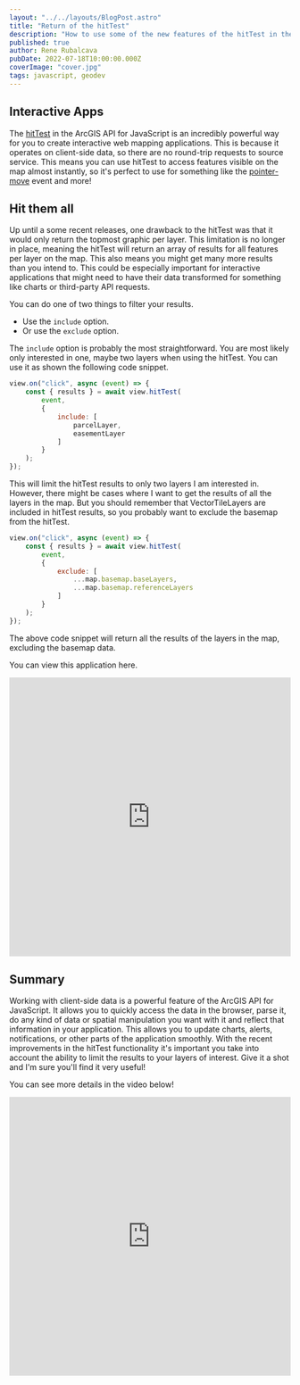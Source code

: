 ```yaml
---
layout: "../../layouts/BlogPost.astro"
title: "Return of the hitTest"
description: "How to use some of the new features of the hitTest in the ArcGIS API for JavaScript"
published: true
author: Rene Rubalcava
pubDate: 2022-07-18T10:00:00.000Z
coverImage: "cover.jpg"
tags: javascript, geodev
---
```


## Interactive Apps

The [hitTest](https://developers.arcgis.com/javascript/latest/api-reference/esri-views-MapView.html#hitTest) in the ArcGIS API for JavaScript is an incredibly powerful way for you to create interactive web mapping applications. This is because it operates on client-side data, so there are no round-trip requests to source service. This means you can use hitTest to access features visible on the map almost instantly, so it's perfect to use for something like the [pointer-move](https://developers.arcgis.com/javascript/latest/api-reference/esri-views-MapView.html#event-pointer-move) event and more!

## Hit them all

Up until a some recent releases, one drawback to the hitTest was that it would only return the topmost graphic per layer. This limitation is no longer in place, meaning the hitTest will return an array of results for all features per layer on the map. This also means you might get many more results than you intend to. This could be especially important for interactive applications that might need to have their data transformed for something like charts or third-party API requests.

You can do one of two things to filter your results.

* Use the `include` option.
* Or use the `exclude` option.

The `include` option is probably the most straightforward. You are most likely only interested in one, maybe two layers when using the hitTest. You can use it as shown the following code snippet.

```js
view.on("click", async (event) => {
    const { results } = await view.hitTest(
        event,
        {
            include: [
                parcelLayer,
                easementLayer
            ]
        }
    );
});
```

This will limit the hitTest results to only two layers I am interested in. However, there might be cases where I want to get the results of all the layers in the map. But you should remember that VectorTileLayers are included in hitTest results, so you probably want to exclude the basemap from the hitTest.

```js
view.on("click", async (event) => {
    const { results } = await view.hitTest(
        event,
        {
            exclude: [
                ...map.basemap.baseLayers,
                ...map.basemap.referenceLayers
            ]
        }
    );
});
```

The above code snippet will return all the results of the layers in the map, excluding the basemap data.

You can view this application here.

<iframe height="500" style="width: 100%;" scrolling="no" title="hitTest returns" src="https://codepen.io/odoe/embed/mdXYmOV?default-tab=html%2Cresult" frameborder="no" loading="lazy" allowtransparency="true" allowfullscreen="true">
  See the Pen <a href="https://codepen.io/odoe/pen/mdXYmOV">
  hitTest returns</a> by Rene Rubalcava (<a href="https://codepen.io/odoe">@odoe</a>)
  on <a href="https://codepen.io">CodePen</a>.
</iframe>

## Summary

Working with client-side data is a powerful feature of the ArcGIS API for JavaScript. It allows you to quickly access the data in the browser, parse it, do any kind of data or spatial manipulation you want with it and reflect that information in your application. This allows you to update charts, alerts, notifications, or other parts of the application smoothly. With the recent improvements in the hitTest functionality it's important you take into account the ability to limit the results to your layers of interest. Give it a shot and I'm sure you'll find it very useful!

You can see more details in the video below!

<iframe width="100%" height="500" src="https://www.youtube.com/embed/UAwX2c0yu2I" title="YouTube video player" frameborder="0" allow="accelerometer; autoplay; clipboard-write; encrypted-media; gyroscope; picture-in-picture" allowfullscreen></iframe>
